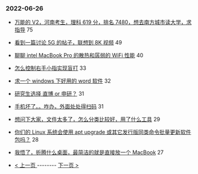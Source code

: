 ### 2022-06-26 
- [万能的 V2，河南考生，理科 619 分，排名 7480，想去南方城市读大学，求指导](https://www.v2ex.com/t/862179) 75
- [看到一篇讨论 5G 的帖子，联想到 8K 视频](https://www.v2ex.com/t/862223) 49
- [聊聊 intel MacBook Pro 的散热和孱弱的 WiFi 性能](https://www.v2ex.com/t/862242) 40
- [怎么控制右手小指实现盲打](https://www.v2ex.com/t/862243) 33
- [求一个 windows 下好用的 word 软件](https://www.v2ex.com/t/862289) 32
- [研究生选择 直博 or 申研？](https://www.v2ex.com/t/862226) 31
- [手机坏了。。咋办，外面处处得扫码](https://www.v2ex.com/t/862247) 31
- [想问下大家，文件太多了，怎么分类比较好，用了什么工具](https://www.v2ex.com/t/862248) 29
- [你们的 Linux 系统会使用 apt upgrade 或其它发行版同类命令批量更新软件包吗？](https://www.v2ex.com/t/862228) 28
- [我悟了，折腾什么桌面，最简洁的就是直接放一个 MacBook](https://www.v2ex.com/t/862230) 27 

- [ < 上一页 ](https://github.com/able8/v2ex-hot-record/blob/master/2022-06-25.md) -------- [ 下一页 > ](https://github.com/able8/v2ex-hot-record/blob/master/2022-06-27.md)